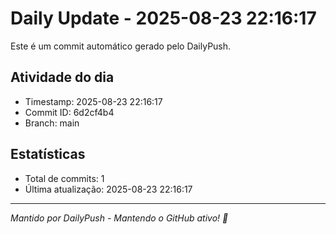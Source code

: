 # Daily Update - 2025-08-23 22:16:17

Este é um commit automático gerado pelo DailyPush.

## Atividade do dia
- Timestamp: 2025-08-23 22:16:17
- Commit ID: 6d2cf4b4
- Branch: main

## Estatísticas
- Total de commits: 1
- Última atualização: 2025-08-23 22:16:17

---
*Mantido por DailyPush - Mantendo o GitHub ativo! 🚀*
